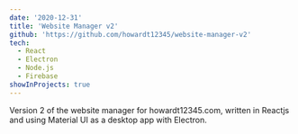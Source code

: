 ```yaml
---
date: '2020-12-31'
title: 'Website Manager v2'
github: 'https://github.com/howardt12345/website-manager-v2'
tech: 
  - React
  - Electron
  - Node.js
  - Firebase
showInProjects: true
---
```

Version 2 of the website manager for howardt12345.com, written in Reactjs and using Material UI as a desktop app with Electron.